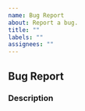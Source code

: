 ```yaml
---
name: Bug Report
about: Report a bug.
title: ""
labels: ""
assignees: ""
---
```


## Bug Report

<!--
This repository explains how to set up Talos on different platforms.
It is still being developed, but you can also use it for production.

However, there is no easy, one-click solution here.

To use it, you must know what you are doing.
You should understand how to work with tools like Terraform, Talos, Makefile, sops, and others tools.
-->

### Description

